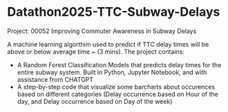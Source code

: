 # Datathon2025-TTC-Subway-Delays
Project: 00052 Improving Commuter Awareness in Subway Delays

A machine learning algorthim used to predict if TTC delay times will be above or below average time ~ (3 mins). The project contains:
* A Random Forest Classification Models that predicts delay times for the entire subway system. Built in Python, Jupyter Notebook, and with assistance from CHATGPT
* A step-by-step code that visualize some barcharts about occurences based on different categories (Delay occurrence based on Hour of the day, and Delay occurrence based on Day of the week)
